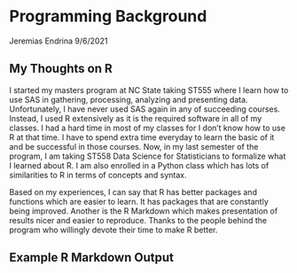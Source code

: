 Programming Background
================
Jeremias Endrina
9/6/2021

## My Thoughts on R

I started my masters program at NC State taking ST555 where I learn how
to use SAS in gathering, processing, analyzing and presenting data.
Unfortunately, I have never used SAS again in any of succeeding courses.
Instead, I used R extensively as it is the required software in all of
my classes. I had a hard time in most of my classes for I don’t know how
to use R at that time. I have to spend extra time everyday to learn the
basic of it and be successful in those courses. Now, in my last semester
of the program, I am taking ST558 Data Science for Statisticians to
formalize what I learned about R. I am also enrolled in a Python class
which has lots of similarities to R in terms of concepts and syntax.

Based on my experiences, I can say that R has better packages and
functions which are easier to learn. It has packages that are constantly
being improved. Another is the R Markdown which makes presentation of
results nicer and easier to reproduce. Thanks to the people behind the
program who willingly devote their time to make R better.

## Example R Markdown Output
